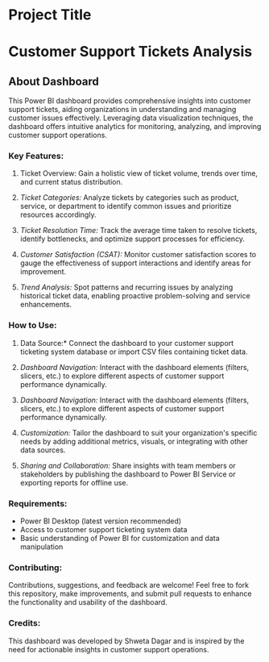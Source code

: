
# Project Title

# Customer Support Tickets Analysis



## About Dashboard



This Power BI dashboard provides comprehensive insights into customer support tickets, aiding organizations in understanding and managing customer issues effectively. Leveraging data visualization techniques, the dashboard offers intuitive analytics for monitoring, analyzing, and improving customer support operations.

### Key Features:

1. Ticket Overview: Gain a holistic view of ticket volume, trends over time, and current status distribution.
   
2. *Ticket Categories:* Analyze tickets by categories such as product, service, or department to identify common issues and prioritize resources accordingly.

3. *Ticket Resolution Time:* Track the average time taken to resolve tickets, identify bottlenecks, and optimize support processes for efficiency.

4. *Customer Satisfaction (CSAT):* Monitor customer satisfaction scores to gauge the effectiveness of support interactions and identify areas for improvement.



5. *Trend Analysis:* Spot patterns and recurring issues by analyzing historical ticket data, enabling proactive problem-solving and service enhancements.

### How to Use:

1. Data Source:* Connect the dashboard to your customer support ticketing system database or import CSV files containing ticket data.

2. *Dashboard Navigation:* Interact with the dashboard elements (filters, slicers, etc.) to explore different aspects of customer support performance dynamically.

2. *Dashboard Navigation:* Interact with the dashboard elements (filters, slicers, etc.) to explore different aspects of customer support performance dynamically.

3. *Customization:* Tailor the dashboard to suit your organization's specific needs by adding additional metrics, visuals, or integrating with other data sources.

4. *Sharing and Collaboration:* Share insights with team members or stakeholders by publishing the dashboard to Power BI Service or exporting reports for offline use.

### Requirements:

- Power BI Desktop (latest version recommended)
- Access to customer support ticketing system data
- Basic understanding of Power BI for customization and data manipulation

### Contributing:

Contributions, suggestions, and feedback are welcome! Feel free to fork this repository, make improvements, and submit pull requests to enhance the functionality and usability of the dashboard.

### Credits:

This dashboard was developed by Shweta Dagar and is inspired by the need for actionable insights in customer support operations.







 
  
